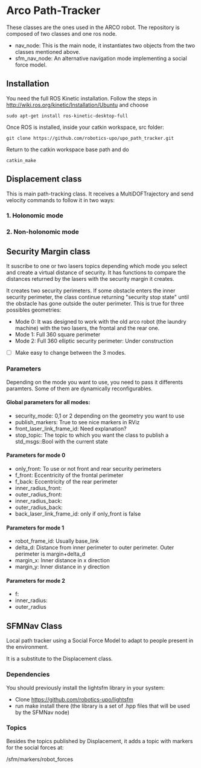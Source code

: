 # Arco Path-Tracker

These classes are the ones used in the ARCO robot. The repository is composed of two classes and one ros node.

- nav_node: This is the main node, it instantiates two objects from the two classes mentioned above. 
- sfm_nav_node: An alternative navigation mode implementing a social force model. 

## Installation

You need the full ROS Kinetic installation. Follow the steps in http://wiki.ros.org/kinetic/Installation/Ubuntu and choose 

```
sudo apt-get install ros-kinetic-desktop-full
```

Once ROS is installed, inside your catkin workspace, src folder:

```
git clone https://github.com/robotics-upo/upo_path_tracker.git
```

Return to the catkin workspace base path and do

```
catkin_make
```

## Displacement class

This is main path-tracking class. It receives a MultiDOFTrajectory and send velocity commands to follow it in two ways:

### 1. Holonomic mode

### 2. Non-holonomic mode

## Security Margin class

It suscribe to one or two lasers topics depending which mode you select and create a virtual distance of security. It has functions to compare the distances returned by the lasers with the security margin it creates.

It creates two security perimeters. If some obstacle enters the inner security perimeter, the class continue returning "security stop state" until the obstacle has gone outside the outer perimeter. This is true for three possibles geometries: 


- Mode 0: It was designed to work with the old arco robot (the laundry machine) with the two lasers, the frontal and the rear one. 
- Mode 1: Full 360 square perimeter
- Mode 2: Full 360 elliptic security perimeter: Under construction

- [ ] Make easy to change between the 3 modes. 



### Parameters

Depending on the mode you want to use, you need to pass it differents paramters. Some of them are dynamically reconfigurables. 

#### Global parameters for all modes:

- security_mode: 0,1 or 2 depending on the geometry you want to use
- publish_markers: True to see nice markers in RViz
- front_laser_link_frame_id: Need explanation?
- stop_topic: The topic to which you want the class to publish a std_msgs::Bool with the current state

#### Parameters for mode 0
- only_front: To use or not front and rear security perimeters
- f_front: Eccentricity of the frontal perimeter
- f_back: Eccentricity of the rear perimeter
- inner_radius_front: 
- outer_radius_front:
- inner_radius_back:
- outer_radius_back:
- back_laser_link_frame_id: only if only_front is false
#### Parameters for mode 1
- robot_frame_id: Usually base_link
- delta_d: Distance from inner perimeter to outer perimeter. Outer perimeter is margin+delta_d
- margin_x: Inner distance in x direction
- margin_y: Inner distance in y direction

#### Parameters for mode 2

- f:
- inner_radius:
- outer_radius


## SFMNav Class

Local path tracker using a Social Force Model to adapt to people present in the environment.

It is a substitute to the Displacement class.

### Dependencies


You should previously install the lightsfm library in your system:

- Clone https://github.com/robotics-upo/lightsfm
- run make install there (the library is a set of .hpp files that will be used by the SFMNav node)


### Topics

Besides the topics published by Displacement, it adds a topic with markers for the social forces at:

/sfm/markers/robot_forces


